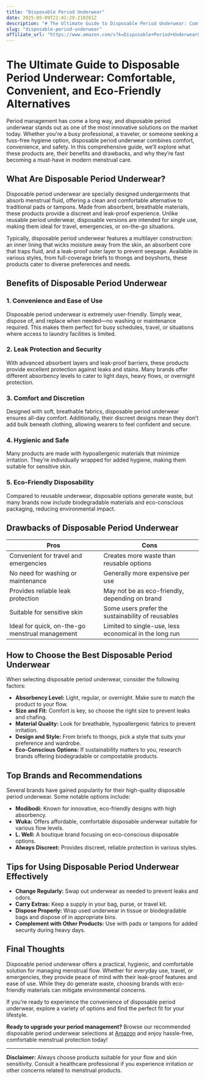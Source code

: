 ```yaml
---
title: "Disposable Period Underwear"
date: 2025-05-09T21:41:29.210281Z
description: "# The Ultimate Guide to Disposable Period Underwear: Comfortable, Convenient, and Eco-Friendly Alternatives..."
slug: "disposable-period-underwear"
affiliate_url: "https://www.amazon.com/s?k=Disposable+Period+Underwear&linkCode=ll2&tag=alrimweb-20&linkId=962a266b787d542ab04ab490b34de0ce&language=en_US&ref_=as_li_ss_tl"
---
```

# The Ultimate Guide to Disposable Period Underwear: Comfortable, Convenient, and Eco-Friendly Alternatives

Period management has come a long way, and disposable period underwear stands out as one of the most innovative solutions on the market today. Whether you're a busy professional, a traveler, or someone seeking a fuss-free hygiene option, disposable period underwear combines comfort, convenience, and safety. In this comprehensive guide, we’ll explore what these products are, their benefits and drawbacks, and why they’re fast becoming a must-have in modern menstrual care.

## What Are Disposable Period Underwear?

Disposable period underwear are specially designed undergarments that absorb menstrual fluid, offering a clean and comfortable alternative to traditional pads or tampons. Made from absorbent, breathable materials, these products provide a discreet and leak-proof experience. Unlike reusable period underwear, disposable versions are intended for single use, making them ideal for travel, emergencies, or on-the-go situations.

Typically, disposable period underwear features a multilayer construction: an inner lining that wicks moisture away from the skin, an absorbent core that traps fluid, and a leak-proof outer layer to prevent seepage. Available in various styles, from full-coverage briefs to thongs and boyshorts, these products cater to diverse preferences and needs.

## Benefits of Disposable Period Underwear

### 1. **Convenience and Ease of Use**

Disposable period underwear is extremely user-friendly. Simply wear, dispose of, and replace when needed—no washing or maintenance required. This makes them perfect for busy schedules, travel, or situations where access to laundry facilities is limited.

### 2. **Leak Protection and Security**

With advanced absorbent layers and leak-proof barriers, these products provide excellent protection against leaks and stains. Many brands offer different absorbency levels to cater to light days, heavy flows, or overnight protection.

### 3. **Comfort and Discretion**

Designed with soft, breathable fabrics, disposable period underwear ensures all-day comfort. Additionally, their discreet designs mean they don’t add bulk beneath clothing, allowing wearers to feel confident and secure.

### 4. **Hygienic and Safe**

Many products are made with hypoallergenic materials that minimize irritation. They’re individually wrapped for added hygiene, making them suitable for sensitive skin.

### 5. **Eco-Friendly Disposability**

Compared to reusable underwear, disposable options generate waste, but many brands now include biodegradable materials and eco-conscious packaging, reducing environmental impact.

## Drawbacks of Disposable Period Underwear

| Pros | Cons |
|--------|---------|
| Convenient for travel and emergencies | Creates more waste than reusable options |
| No need for washing or maintenance | Generally more expensive per use |
| Provides reliable leak protection | May not be as eco-friendly, depending on brand |
| Suitable for sensitive skin | Some users prefer the sustainability of reusables |
| Ideal for quick, on-the-go menstrual management | Limited to single-use, less economical in the long run |

## How to Choose the Best Disposable Period Underwear

When selecting disposable period underwear, consider the following factors:

- **Absorbency Level:** Light, regular, or overnight. Make sure to match the product to your flow.
- **Size and Fit:** Comfort is key, so choose the right size to prevent leaks and chafing.
- **Material Quality:** Look for breathable, hypoallergenic fabrics to prevent irritation.
- **Design and Style:** From briefs to thongs, pick a style that suits your preference and wardrobe.
- **Eco-Conscious Options:** If sustainability matters to you, research brands offering biodegradable or compostable products.

## Top Brands and Recommendations

Several brands have gained popularity for their high-quality disposable period underwear. Some notable options include:

- **Modibodi:** Known for innovative, eco-friendly designs with high absorbency.
- **Wuka:** Offers affordable, comfortable disposable underwear suitable for various flow levels.
- **L. Well:** A boutique brand focusing on eco-conscious disposable options.
- **Always Discreet:** Provides discreet, reliable protection in various styles.

## Tips for Using Disposable Period Underwear Effectively

- **Change Regularly:** Swap out underwear as needed to prevent leaks and odors.
- **Carry Extras:** Keep a supply in your bag, purse, or travel kit.
- **Dispose Properly:** Wrap used underwear in tissue or biodegradable bags and dispose of in appropriate bins.
- **Complement with Other Products:** Use with pads or tampons for added security during heavy days.

## Final Thoughts

Disposable period underwear offers a practical, hygienic, and comfortable solution for managing menstrual flow. Whether for everyday use, travel, or emergencies, they provide peace of mind with their leak-proof features and ease of use. While they do generate waste, choosing brands with eco-friendly materials can mitigate environmental concerns.

If you’re ready to experience the convenience of disposable period underwear, explore a variety of options and find the perfect fit for your lifestyle. 

**Ready to upgrade your period management?** Browse our recommended disposable period underwear selections at [Amazon](https://www.amazon.com/s?k=Disposable+Period+Underwear&linkCode=ll2&tag=alrimweb-20&linkId=962a266b787d542ab04ab490b34de0ce&language=en_US&ref_=as_li_ss_tl) and enjoy hassle-free, comfortable menstrual protection today!

---

**Disclaimer:** Always choose products suitable for your flow and skin sensitivity. Consult a healthcare professional if you experience irritation or other concerns related to menstrual products.